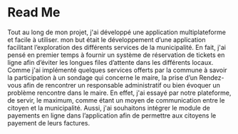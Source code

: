 # Read Me

Tout au long de mon projet, j'ai développé une application multiplateforme et facile à utiliser.
mon but était le développement d’une application facilitant l’exploration des différents services de
la municipalité. En fait, j'ai pensé en premier temps à fournir un système de réservation de
tickets en ligne afin d’éviter les longues files d’attente dans les différents locaux.
Comme j'ai implémenté quelques services offerts par la commune à savoir la participation à
un sondage qui concerne le maire, la prise d’un Rendez-vous afin de rencontrer un responsable
administratif ou bien évoquer un problème rencontre dans le maire.
En effet, j'ai essayé par notre plateforme, de servir, le maximum, comme étant un moyen de
communication entre le citoyen et la municipalité.
Aussi, j'ai souhaitons intégrer le module de payements en ligne dans l’application afin de permettre aux
citoyens le payement de leurs factures.
